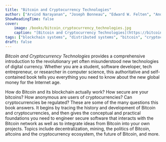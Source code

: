 ```yaml
---
title: "Bitcoin and Cryptocurrency Technologies"
author: ["Arvind Narayanan", "Joseph Bonneau", "Edward W. Felten", "Andrew Miller", "Steven Goldfeder", "Jeremy Clark"]
ShowReadingTime: false
cover:
    image: /books/bitcoin_cryptocurrency_technologies.jpg
    caption: "[Bitcoin and Cryptocurrency Technologies](https://bitcoinbook.cs.princeton.edu/)"
tags: ["blockchain systems", "distributed systems", "bitcoin", "cryptocurrency", "computing"]
draft: false
---
```


*Bitcoin and Cryptocurrency Technologies* provides a comprehensive introduction
to the revolutionary yet often misunderstood new technologies of digital currency.
Whether you are a student, software developer, tech entrepreneur, or researcher in
computer science, this authoritative and self-contained book tells you everything
you need to know about the new global money for the Internet age.

How do Bitcoin and its blockchain actually work? How secure are your bitcoins?
How anonymous are users of cryptocurrencies? Can cryptocurrencies be regulated?
These are some of the many questions this book answers. It begins by tracing the
history and development of Bitcoin and cryptocurrencies, and then gives the
conceptual and practical foundations you need to engineer secure software that
interacts with the Bitcoin network as well as to integrate ideas from Bitcoin
into your own projects. Topics include decentralization, mining, the politics of
Bitcoin, altcoins and the cryptocurrency ecosystem, the future of Bitcoin, and more.
